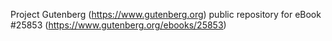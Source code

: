 Project Gutenberg (https://www.gutenberg.org) public repository for eBook #25853 (https://www.gutenberg.org/ebooks/25853)
